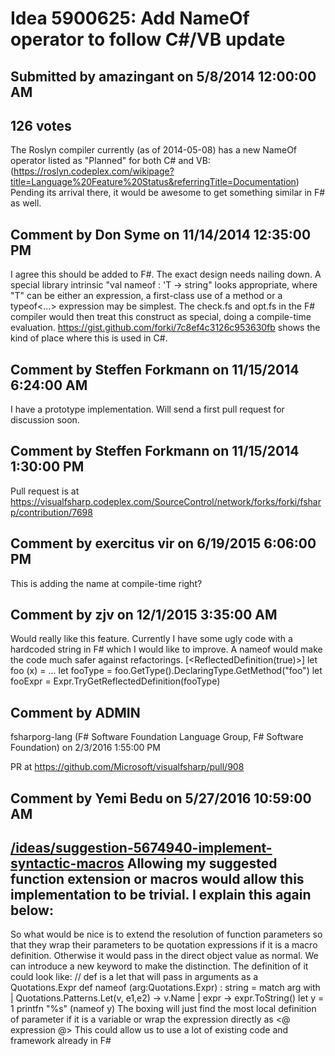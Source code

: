 # Idea 5900625: Add NameOf operator to follow C#/VB update #

## Submitted by amazingant on 5/8/2014 12:00:00 AM

## 126 votes

The Roslyn compiler currently (as of 2014-05-08) has a new NameOf operator listed as "Planned" for both C# and VB:
(https://roslyn.codeplex.com/wikipage?title=Language%20Feature%20Status&referringTitle=Documentation)
Pending its arrival there, it would be awesome to get something similar in F# as well.




## Comment by Don Syme on 11/14/2014 12:35:00 PM

I agree this should be added to F#.
The exact design needs nailing down. A special library intrinsic "val nameof : 'T -> string" looks appropriate, where "T" can be either an expression, a first-class use of a method or a typeof<...> expression may be simplest. The check.fs and opt.fs in the F# compiler would then treat this construct as special, doing a compile-time evaluation.
https://gist.github.com/forki/7c8ef4c3126c953630fb shows the kind of place where this is used in C#.

## Comment by Steffen Forkmann on 11/15/2014 6:24:00 AM

I have a prototype implementation. Will send a first pull request for discussion soon.

## Comment by Steffen Forkmann on 11/15/2014 1:30:00 PM

Pull request is at https://visualfsharp.codeplex.com/SourceControl/network/forks/forki/fsharp/contribution/7698

## Comment by exercitus vir on 6/19/2015 6:06:00 PM

This is adding the name at compile-time right?

## Comment by zjv on 12/1/2015 3:35:00 AM

Would really like this feature. Currently I have some ugly code with a hardcoded string in F# which I would like to improve. A nameof would make the code much safer against refactorings.
[<ReflectedDefinition(true)>]
let foo (x) = ...
let fooType = foo.GetType().DeclaringType.GetMethod("foo")
let fooExpr = Expr.TryGetReflectedDefinition(fooType)

## Comment by ADMIN
fsharporg-lang (F# Software Foundation Language Group, F# Software Foundation) on 2/3/2016 1:55:00 PM

PR at https://github.com/Microsoft/visualfsharp/pull/908

## Comment by Yemi Bedu on 5/27/2016 10:59:00 AM

[/ideas/suggestion-5674940-implement-syntactic-macros](/ideas/suggestion-5674940-implement-syntactic-macros.md)
Allowing my suggested function extension or macros would allow this implementation to be trivial. I explain this again below:
-----
So what would be nice is to extend the resolution of function parameters so that they wrap their parameters to be quotation expressions if it is a macro definition. Otherwise it would pass in the direct object value as normal. We can introduce a new keyword to make the distinction.
The definition of it could look like:
// def is a let that will pass in arguments as a Quotations.Expr
def nameof (arg:Quotations.Expr) : string = match arg with | Quotations.Patterns.Let(v, e1,e2) -> v.Name | expr -> expr.ToString()
let y = 1
printfn "%s" (nameof y)
The boxing will just find the most local definition of parameter if it is a variable or wrap the expression directly as <@ expression @>
This could allow us to use a lot of existing code and framework already in F#

